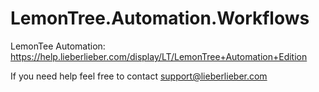 # LemonTree.Automation.Workflows

LemonTee Automation: https://help.lieberlieber.com/display/LT/LemonTree+Automation+Edition



If you need help feel free to contact support@lieberlieber.com
